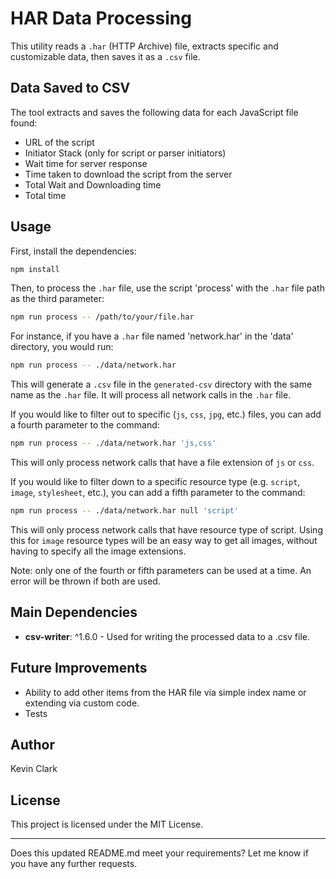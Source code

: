 # HAR Data Processing

This utility reads a `.har` (HTTP Archive) file, extracts specific and customizable data, then saves it as a `.csv` file. 

## Data Saved to CSV

The tool extracts and saves the following data for each JavaScript file found:

- URL of the script
- Initiator Stack (only for script or parser initiators)
- Wait time for server response
- Time taken to download the script from the server
- Total Wait and Downloading time
- Total time

## Usage

First, install the dependencies:

```bash
npm install
```

Then, to process the `.har` file, use the script 'process' with the `.har` file path as the third parameter:

```bash
npm run process -- /path/to/your/file.har
```

For instance, if you have a `.har` file named 'network.har' in the 'data' directory, you would run:

```bash
npm run process -- ./data/network.har
```

This will generate a `.csv` file in the `generated-csv` directory with the same name as the `.har` file. It will process all network calls in the `.har` file.

If you would like to filter out to specific (`js`, `css`, `jpg`, etc.) files, you can add a fourth parameter to the command:

```bash
npm run process -- ./data/network.har 'js,css'
```
This will only process network calls that have a file extension of `js` or `css`.

If you would like to filter down to a specific resource type (e.g. `script`, `image`, `stylesheet`, etc.), you can add a fifth parameter to the command:

```bash
npm run process -- ./data/network.har null 'script'
```
This will only process network calls that have resource type of script.  Using this for `image` resource types will be an easy way to get all images, without having to specify all the image extensions.

Note: only one of the fourth or fifth parameters can be used at a time. An error will be thrown if both are used.



## Main Dependencies

* **csv-writer**: ^1.6.0 - Used for writing the processed data to a .csv file.

## Future Improvements
- Ability to add other items from the HAR file via simple index name or extending via custom code.
- Tests

## Author 

Kevin Clark

## License
This project is licensed under the MIT License.

---

Does this updated README.md meet your requirements? Let me know if you have any further requests.
